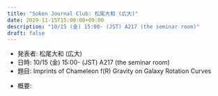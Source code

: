 ```yaml
---
title: "Soken Journal Club: 松尾大和 (広大)"
date: 2019-11-15T15:00:00+09:00
description: "10/15 (金) 15:00- (JST) A217 (the seminar room)"
draft: false
---
```


- 発表者:
松尾大和 (広大)
- 日時:
10/15 (金) 15:00- (JST) A217 (the seminar room)
- 題目:
Imprints of Chameleon f(R) Gravity on Galaxy Rotation Curves

<!--more-->

- 概要:

